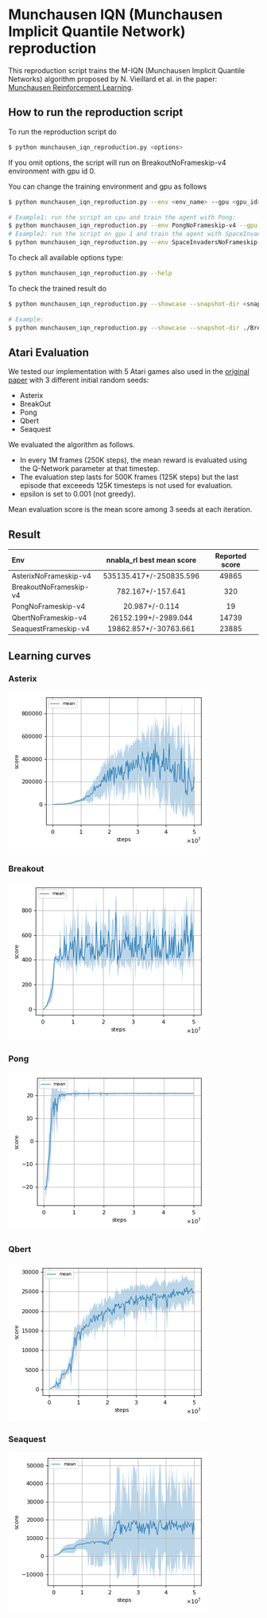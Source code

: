 # Munchausen IQN (Munchausen Implicit Quantile Network) reproduction

This reproduction script trains the M-IQN (Munchausen Implicit Quantile Networks) algorithm proposed by N. Vieillard et al. in the paper: [Munchausen Reinforcement Learning](https://arxiv.org/pdf/1806.06923.pdf).

## How to run the reproduction script

To run the reproduction script do

```sh
$ python munchausen_iqn_reproduction.py <options>
```

If you omit options, the script will run on BreakoutNoFrameskip-v4 environment with gpu id 0.

You can change the training environment and gpu as follows

```sh
$ python munchausen_iqn_reproduction.py --env <env_name> --gpu <gpu_id>
```

```sh
# Example1: run the script on cpu and train the agent with Pong:
$ python munchausen_iqn_reproduction.py --env PongNoFrameskip-v4 --gpu -1
# Example2: run the script on gpu 1 and train the agent with SpaceInvaders:
$ python munchausen_iqn_reproduction.py --env SpaceInvadersNoFrameskip-v4 --gpu 1
```

To check all available options type:

```sh
$ python munchausen_iqn_reproduction.py --help
```

To check the trained result do

```sh
$ python munchausen_iqn_reproduction.py --showcase --snapshot-dir <snapshot_dir> --render
```

```sh
# Example:
$ python munchausen_iqn_reproduction.py --showcase --snapshot-dir ./BreakoutNoFrameskip-v4/seed-1/iteration-250000/ --render
```

## Atari Evaluation

We tested our implementation with 5 Atari games also used in the [original paper](https://proceedings.neurips.cc/paper/2020/file/2c6a0bae0f071cbbf0bb3d5b11d90a82-Paper.pdf) with 3 different initial random seeds:

- Asterix
- BreakOut
- Pong
- Qbert
- Seaquest

We evaluated the algorithm as follows.

 * In every 1M frames (250K steps), the mean reward is evaluated using the Q-Network parameter at that timestep.
 * The evaluation step lasts for 500K frames (125K steps) but the last episode that exceeeds 125K timesteps is not used for evaluation.
 * epsilon is set to 0.001 (not greedy).

Mean evaluation score is the mean score among 3 seeds at each iteration.

## Result

|Env|nnabla_rl best mean score|Reported score|
|:---|:---:|:---:|
|AsterixNoFrameskip-v4|535135.417+/-250835.596|49865|
|BreakoutNoFrameskip-v4|782.167+/-157.641|320|
|PongNoFrameskip-v4|20.987+/-0.114|19|
|QbertNoFrameskip-v4|26152.199+/-2989.044|14739|
|SeaquestFrameskip-v4|19862.857+/-30763.661|23885|

## Learning curves

### Asterix

![Asterix Result](./reproduction_results/AsterixNoFrameskip-v4_results/result.png)

### Breakout

![Breakout Result](./reproduction_results/BreakoutNoFrameskip-v4_results/result.png)

### Pong

![Pong Result](./reproduction_results/PongNoFrameskip-v4_results/result.png)

### Qbert

![Qbert Result](./reproduction_results/QbertNoFrameskip-v4_results/result.png)

### Seaquest

![Seaquest Result](./reproduction_results/SeaquestNoFrameskip-v4_results/result.png)
